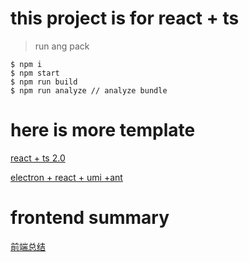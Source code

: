
# this project is for react + ts
> run ang pack

```
$ npm i
$ npm start
$ npm run build
$ npm run analyze // analyze bundle
```


# here is more template


[react + ts 2.0](https://github.com/qld-cf/react-ts2)

[electron + react + umi +ant](https://github.com/qld-cf/electron-react-tpl)

# frontend summary

[前端总结](https://github.com/qld-cf/FrontThink)





